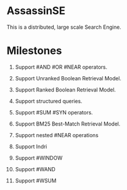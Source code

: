 AssassinSE
==========

This is a distributed, large scale Search Engine.


Milestones
==========
1. Support #AND #OR #NEAR operators.

2. Support Unranked Boolean Retrieval Model.

3. Support Ranked Boolean Retrieval Model.

4. Support structured queries.

5. Support #SUM #SYN operators.

6. Support BM25 Best-Match Retrieval Model.

7. Support nested #NEAR operations

8. Support Indri 

9. Support #WINDOW

10. Support #WAND

11. Support #WSUM 

